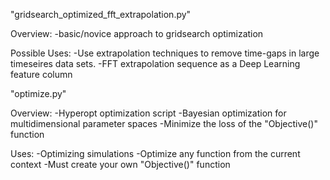 "gridsearch_optimized_fft_extrapolation.py"

  Overview:
    -basic/novice approach to gridsearch optimization

  Possible Uses:
    -Use extrapolation techniques to remove time-gaps in large timeseires data sets. 
    -FFT extrapolation sequence as a Deep Learning feature column


"optimize.py"

  Overview:
    -Hyperopt optimization script
    -Bayesian optimization for multidimensional parameter spaces
    -Minimize the loss of the "Objective()" function 

  Uses:
    -Optimizing simulations
    -Optimize any function from the current context
    -Must create your own "Objective()" function
